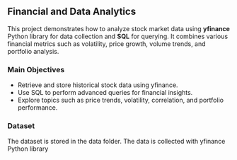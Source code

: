 ## Financial and Data Analytics

This project demonstrates how to analyze stock market data using **yfinance** Python library for data collection and **SQL** for querying. It combines various financial metrics such as volatility, price growth, volume trends, and portfolio analysis.


### Main Objectives

  *  Retrieve and store historical stock data using yfinance.
  *  Use SQL to perform advanced queries for financial insights.
  *  Explore topics such as price trends, volatility, correlation, and portfolio performance.

### Dataset

The dataset is stored in the data folder. The data is collected with yfinance Python library


